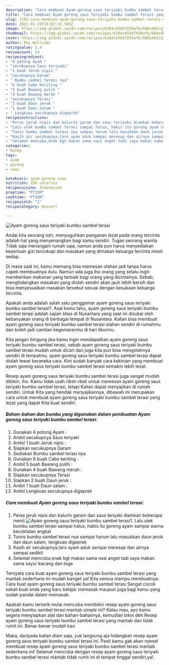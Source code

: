 ```yaml
---
description: "Cara membuat Ayam goreng saus teriyaki bumbu sambel terasi yang enak dan Mudah Dibuat"
title: "Cara membuat Ayam goreng saus teriyaki bumbu sambel terasi yang enak dan Mudah Dibuat"
slug: 1182-cara-membuat-ayam-goreng-saus-teriyaki-bumbu-sambel-terasi-yang-enak-dan-mudah-dibuat
date: 2021-01-28T18:02:33.505Z
image: https://img-global.cpcdn.com/recipes/6384c658d7030afb/680x482cq70/ayam-goreng-saus-teriyaki-bumbu-sambel-terasi-foto-resep-utama.jpg
thumbnail: https://img-global.cpcdn.com/recipes/6384c658d7030afb/680x482cq70/ayam-goreng-saus-teriyaki-bumbu-sambel-terasi-foto-resep-utama.jpg
cover: https://img-global.cpcdn.com/recipes/6384c658d7030afb/680x482cq70/ayam-goreng-saus-teriyaki-bumbu-sambel-terasi-foto-resep-utama.jpg
author: Roy Williams
ratingvalue: 3.4
reviewcount: 14
recipeingredient:
- "4 potong Ayam "
- "secukupnya Saus teriyaki"
- "1 buah Jeruk nipis "
- "secukupnya Garam"
- " Bumbu sambel terasi nya"
- "6 buah Cabe keriting "
- "5 buah Bawang putih "
- "4 buah Bawang merah "
- "secukupnya Terasi"
- "2 buah Daun jeruk "
- "1 buah Daun salam "
- " Lengkuas secukupnya digeprek"
recipeinstructions:
- "Peras jeruk nipis dan balurin garam dan saus teriyaki diamkan beberapa menit"
- "Lalu ulek bumbu sambel terasi sampai halus, habis itu goreng ayam sampai warna kecoklatan angkat"
- "Tumis bumbu sambel terasi nya sampai harum lalu masukkan daun jeruk dan daun salam, lengkuas digeprek"
- "Kasih air secukupnya,taro ayam aduk sampai meresap dan airnya sampai sedikit"
- "Selamat mencoba,enak bgt makan sama nasi anget tadi saya makan sama sayur kacang dan toge"
categories:
- Resep
tags:
- ayam
- goreng
- saus

katakunci: ayam goreng saus 
nutrition: 256 calories
recipecuisine: Indonesian
preptime: "PT15M"
cooktime: "PT36M"
recipeyield: "1"
recipecategory: Dessert

---
```



![Ayam goreng saus teriyaki bumbu sambel terasi](https://img-global.cpcdn.com/recipes/6384c658d7030afb/680x482cq70/ayam-goreng-saus-teriyaki-bumbu-sambel-terasi-foto-resep-utama.jpg)

Andai kita seorang istri, menyuguhkan panganan lezat pada orang tercinta adalah hal yang menyenangkan bagi kamu sendiri. Tugas seorang  wanita Tidak saja menangani rumah saja, namun anda pun harus menyediakan keperluan gizi tercukupi dan masakan yang dimakan keluarga tercinta mesti sedap.

Di masa  saat ini, kamu memang bisa memesan olahan jadi tanpa harus capek membuatnya dulu. Namun ada juga lho orang yang selalu ingin memberikan makanan yang terbaik bagi orang yang dicintainya. Sebab, menghidangkan masakan yang diolah sendiri akan jauh lebih bersih dan bisa menyesuaikan masakan tersebut sesuai dengan kesukaan keluarga tercinta. 



Apakah anda adalah salah satu penggemar ayam goreng saus teriyaki bumbu sambel terasi?. Asal kamu tahu, ayam goreng saus teriyaki bumbu sambel terasi adalah sajian khas di Nusantara yang saat ini disukai oleh kebanyakan orang di berbagai tempat di Nusantara. Kalian bisa membuat ayam goreng saus teriyaki bumbu sambel terasi olahan sendiri di rumahmu dan boleh jadi camilan kegemaranmu di hari liburmu.

Kita jangan bingung jika kamu ingin mendapatkan ayam goreng saus teriyaki bumbu sambel terasi, sebab ayam goreng saus teriyaki bumbu sambel terasi mudah untuk dicari dan juga kita pun bisa mengolahnya sendiri di tempatmu. ayam goreng saus teriyaki bumbu sambel terasi dapat diolah lewat beraneka cara. Kini sudah banyak cara kekinian yang membuat ayam goreng saus teriyaki bumbu sambel terasi semakin lebih lezat.

Resep ayam goreng saus teriyaki bumbu sambel terasi juga sangat mudah dibikin, lho. Kamu tidak usah ribet-ribet untuk memesan ayam goreng saus teriyaki bumbu sambel terasi, tetapi Kalian dapat menyajikan di rumah sendiri. Untuk Kita yang hendak menyajikannya, dibawah ini merupakan cara untuk membuat ayam goreng saus teriyaki bumbu sambel terasi yang lezat yang dapat Kita buat sendiri.

<!--inarticleads1-->

##### Bahan-bahan dan bumbu yang digunakan dalam pembuatan Ayam goreng saus teriyaki bumbu sambel terasi:

1. Gunakan 4 potong Ayam :
1. Ambil secukupnya Saus teriyaki
1. Ambil 1 buah Jeruk nipis :
1. Siapkan secukupnya Garam
1. Sediakan  Bumbu sambel terasi nya
1. Gunakan 6 buah Cabe keriting :
1. Ambil 5 buah Bawang putih :
1. Gunakan 4 buah Bawang merah :
1. Siapkan secukupnya Terasi
1. Siapkan 2 buah Daun jeruk :
1. Ambil 1 buah Daun salam :
1. Ambil  Lengkuas secukupnya digeprek




<!--inarticleads2-->

##### Cara membuat Ayam goreng saus teriyaki bumbu sambel terasi:

1. Peras jeruk nipis dan balurin garam dan saus teriyaki diamkan beberapa menit
<img src="https://img-global.cpcdn.com/steps/a805ff11ed08b3c0/160x128cq70/ayam-goreng-saus-teriyaki-bumbu-sambel-terasi-langkah-memasak-1-foto.jpg" alt="Ayam goreng saus teriyaki bumbu sambel terasi">1. Lalu ulek bumbu sambel terasi sampai halus, habis itu goreng ayam sampai warna kecoklatan angkat
1. Tumis bumbu sambel terasi nya sampai harum lalu masukkan daun jeruk dan daun salam, lengkuas digeprek
1. Kasih air secukupnya,taro ayam aduk sampai meresap dan airnya sampai sedikit
1. Selamat mencoba,enak bgt makan sama nasi anget tadi saya makan sama sayur kacang dan toge




Ternyata cara buat ayam goreng saus teriyaki bumbu sambel terasi yang mantab sederhana ini mudah banget ya! Kita semua mampu membuatnya. Cara buat ayam goreng saus teriyaki bumbu sambel terasi Sangat cocok sekali buat anda yang baru belajar memasak maupun juga bagi kamu yang sudah pandai dalam memasak.

Apakah kamu tertarik mulai mencoba membikin resep ayam goreng saus teriyaki bumbu sambel terasi mantab simple ini? Kalau mau, ayo kamu segera menyiapkan alat dan bahan-bahannya, kemudian bikin deh Resep ayam goreng saus teriyaki bumbu sambel terasi yang mantab dan tidak rumit ini. Benar-benar mudah kan. 

Maka, daripada kalian diam saja, yuk langsung aja hidangkan resep ayam goreng saus teriyaki bumbu sambel terasi ini. Pasti kamu gak akan nyesel membuat resep ayam goreng saus teriyaki bumbu sambel terasi mantab sederhana ini! Selamat mencoba dengan resep ayam goreng saus teriyaki bumbu sambel terasi mantab tidak rumit ini di tempat tinggal sendiri,ya!.

